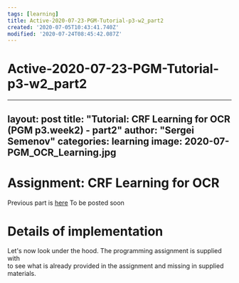 ```yaml
---
tags: [learning]
title: Active-2020-07-23-PGM-Tutorial-p3-w2_part2
created: '2020-07-05T10:43:41.740Z'
modified: '2020-07-24T08:45:42.087Z'
---
```


# Active-2020-07-23-PGM-Tutorial-p3-w2_part2
---
layout: post
title: "Tutorial: CRF Learning for OCR (PGM p3.week2) - part2"
author: "Sergei Semenov"
categories: learning
image: 2020-07-PGM_OCR_Learning.jpg
---
# Assignment: CRF Learning for OCR

Previous part is [here](https://simonrus.github.io/about/learning/PGM-Tutorial-p3-w2.html)
To be posted soon

# Details of implementation

Let's now look under the hood. The programming assignment is supplied with 
\
 to see what is already provided in the assignment and missing in supplied materials. 








